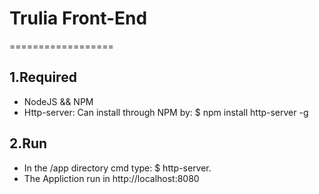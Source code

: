 # Trulia Front-End

==================

## 1.Required
  - NodeJS && NPM
  - Http-server: Can install through NPM by:
	$ npm install http-server -g 	

## 2.Run
  - In the /app directory cmd type:
	$ http-server.
  - The Appliction run in http://localhost:8080
  
